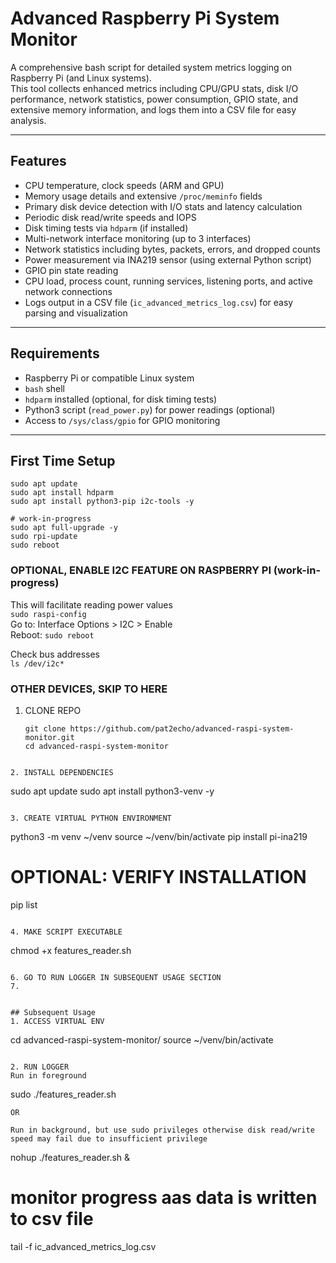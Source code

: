 # Advanced Raspberry Pi System Monitor

A comprehensive bash script for detailed system metrics logging on Raspberry Pi (and Linux systems).  
This tool collects enhanced metrics including CPU/GPU stats, disk I/O performance, network statistics, power consumption, GPIO state, and extensive memory information, and logs them into a CSV file for easy analysis.

---

## Features

- CPU temperature, clock speeds (ARM and GPU)
- Memory usage details and extensive `/proc/meminfo` fields
- Primary disk device detection with I/O stats and latency calculation
- Periodic disk read/write speeds and IOPS
- Disk timing tests via `hdparm` (if installed)
- Multi-network interface monitoring (up to 3 interfaces)
- Network statistics including bytes, packets, errors, and dropped counts
- Power measurement via INA219 sensor (using external Python script)
- GPIO pin state reading
- CPU load, process count, running services, listening ports, and active network connections
- Logs output in a CSV file (`ic_advanced_metrics_log.csv`) for easy parsing and visualization

---

## Requirements

- Raspberry Pi or compatible Linux system
- `bash` shell
- `hdparm` installed (optional, for disk timing tests)
- Python3 script (`read_power.py`) for power readings (optional)
- Access to `/sys/class/gpio` for GPIO monitoring

---

## First Time Setup
```
sudo apt update
sudo apt install hdparm
sudo apt install python3-pip i2c-tools -y

# work-in-progress
sudo apt full-upgrade -y
sudo rpi-update
sudo reboot
```

### OPTIONAL, ENABLE I2C FEATURE ON RASPBERRY PI (work-in-progress)
This will facilitate reading power values  
`sudo raspi-config`  
Go to: Interface Options > I2C > Enable  
Reboot: `sudo reboot`

Check bus addresses  
`ls /dev/i2c*`



### OTHER DEVICES, SKIP TO HERE
1. CLONE REPO
   ```
   git clone https://github.com/pat2echo/advanced-raspi-system-monitor.git
   cd advanced-raspi-system-monitor
```

2. INSTALL DEPENDENCIES
```
sudo apt update
sudo apt install python3-venv -y
```

3. CREATE VIRTUAL PYTHON ENVIRONMENT
```
python3 -m venv ~/venv
source ~/venv/bin/activate
pip install pi-ina219

# OPTIONAL: VERIFY INSTALLATION
pip list
```

4. MAKE SCRIPT EXECUTABLE
```
chmod +x features_reader.sh
```

6. GO TO RUN LOGGER IN SUBSEQUENT USAGE SECTION
7. 


## Subsequent Usage
1. ACCESS VIRTUAL ENV
```
cd advanced-raspi-system-monitor/
source ~/venv/bin/activate
```

2. RUN LOGGER
Run in foreground
```
sudo ./features_reader.sh
```
OR

Run in background, but use sudo privileges otherwise disk read/write speed may fail due to insufficient privilege
```
nohup ./features_reader.sh &

# monitor progress aas data is written to csv file
tail -f ic_advanced_metrics_log.csv
```

